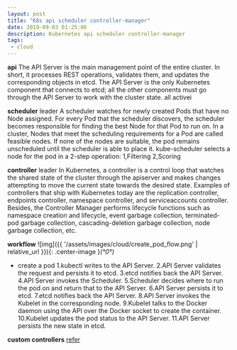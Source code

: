 ```yaml
---
layout: post
title: "K8s api scheduler controller-manager"
date: 2019-09-03 01:25:06
description: Kubernetes api scheduler controller-manager
tags:
 - cloud
---
```


**api**
The API Server is the main management point of the entire cluster. In short, it processes REST operations, validates them, and updates the corresponding objects in etcd.
The API Server is the only Kubernetes component that connects to etcd; all the other components must go through the API Server to work with the cluster state.
all activei

**scheduler**
leader
A scheduler watches for newly created Pods that have no Node assigned. For every Pod that the scheduler discovers, the scheduler becomes responsible for finding the best Node for that Pod to run on.
In a cluster, Nodes that meet the scheduling requirements for a Pod are called feasible nodes. If none of the nodes are suitable, the pod remains unscheduled until the scheduler is able to place it.
kube-scheduler selects a node for the pod in a 2-step operation:
1,Filtering
2,Scoring


**controller**
leader
In Kubernetes, a controller is a control loop that watches the shared state of the cluster through the apiserver and makes changes attempting to move the current state towards the desired state. Examples of controllers that ship with Kubernetes today are the replication controller, endpoints controller, namespace controller, and serviceaccounts controller.
Besides, the Controller Manager performs lifecycle functions such as namespace creation and lifecycle, event garbage collection, terminated-pod garbage collection, cascading-deletion garbage collection, node garbage collection, etc.

**workflow**
![img]({{ '/assets/images/cloud/create_pod_flow.png' | relative_url }}){: .center-image }*(°0°)*

- create a pod
1.kubectl writes to the API Server.
2.API Server validates the request and persists it to etcd.
3.etcd notifies back the API Server.
4.API Server invokes the Scheduler.
5.Scheduler decides where to run the pod on and return that to the API Server.
6.API Server persists it to etcd.
7.etcd notifies back the API Server.
8.API Server invokes the Kubelet in the corresponding node.
9.Kubelet talks to the Docker daemon using the API over the Docker socket to create the container.
10.Kubelet updates the pod status to the API Server.
11.API Server persists the new state in etcd.

**custom controllers**
[refer](https://medium.com/@cloudark/kubernetes-custom-controllers-b6c7d0668fdf)

